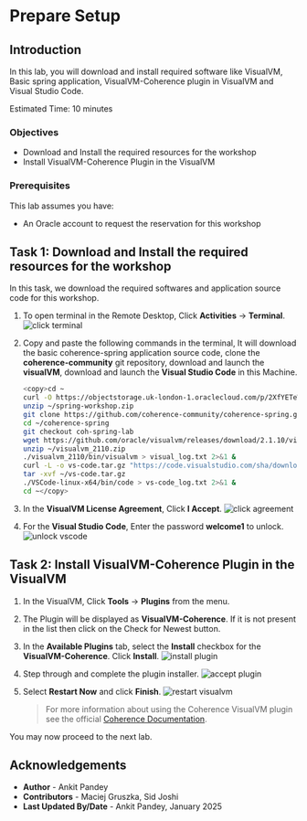# Prepare Setup

## Introduction
In this lab, you will download and install required software like VisualVM, Basic spring application, VisualVM-Coherence plugin in VisualVM and Visual Studio Code.

Estimated Time: 10 minutes

### Objectives
* Download and Install the required resources for the workshop
* Install VisualVM-Coherence Plugin in the VisualVM

### Prerequisites
This lab assumes you have:
- An Oracle account to request the reservation for this workshop


## Task 1: Download and Install the required resources for the workshop

In this task, we download the required softwares and application source code for this workshop.

1. To open terminal in the Remote Desktop, Click **Activities** -> **Terminal**.
    ![click terminal](images/click-terminal.png)

2. Copy and paste the following commands in the terminal, It will download the basic coherence-spring application source code, clone the **coherence-community** git repository, download and launch the **visualVM**, download and launch the **Visual Studio Code** in this Machine.
    ```bash
    <copy>cd ~
    curl -O https://objectstorage.uk-london-1.oraclecloud.com/p/2XfYETeWU9wsyxHXqkEr3Tx_YUh-70R1spaEhqbH_g6Rr2J4msOX11V_KC5lqhGH/n/lrv4zdykjqrj/b/ankit-bucket/o/spring-workshop.zip
    unzip ~/spring-workshop.zip
    git clone https://github.com/coherence-community/coherence-spring.git
    cd ~/coherence-spring
    git checkout coh-spring-lab
    wget https://github.com/oracle/visualvm/releases/download/2.1.10/visualvm_2110.zip
    unzip ~/visualvm_2110.zip
    ./visualvm_2110/bin/visualvm > visual_log.txt 2>&1 &
    curl -L -o vs-code.tar.gz "https://code.visualstudio.com/sha/download?build=stable&os=linux-x64"
    tar -xvf ~/vs-code.tar.gz
    ./VSCode-linux-x64/bin/code > vs-code_log.txt 2>&1 &
    cd ~</copy>
    ```

3. In the **VisualVM License Agreement**, Click **I Accept**.
    ![click agreement](images/accept-visualvm.png)

4. For the **Visual Studio Code**, Enter the password **welcome1** to unlock.
    ![unlock vscode](images/unlock-vscode.png)




## Task 2: Install VisualVM-Coherence Plugin in the VisualVM

1. In the VisualVM, Click **Tools** -> **Plugins** from the menu.


2. The Plugin will be displayed as **VisualVM-Coherence**. If it is not present in the list then click on the Check for Newest button.


3. In the **Available Plugins** tab, select the **Install** checkbox for the **VisualVM-Coherence**. Click **Install**.
    ![install plugin](images/install-plugin.png)

4. Step through and complete the plugin installer.
    ![accept plugin](images/accept-plugin.png)

5. Select **Restart Now** and click **Finish**.
    ![restart visualvm](images/restart-visualvm.png)

    > For more information about using the Coherence VisualVM plugin see the official [Coherence Documentation](https://docs.oracle.com/en/middleware/standalone/coherence/14.1.1.2206/manage/using-jmx-manage-oracle-coherence.html).

You may now proceed to the next lab.

## Acknowledgements
* **Author** -  Ankit Pandey
* **Contributors** - Maciej Gruszka, Sid Joshi
* **Last Updated By/Date** - Ankit Pandey, January 2025
